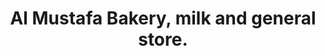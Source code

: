---
title: "Al Mustafa Bakery, milk and general store."
url: /karachi/al-mustafa-bakery-milk-and-general-store/
shop: Bäckerei
---